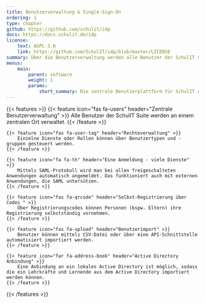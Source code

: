 ```yaml
---
title: Benutzerverwaltung & Single-Sign-On 
ordering: 1
type: chapter
github: https://github.com/schulit/idp
docs: https://docs.schulit.de/idp
license:
    text: AGPL-3.0
    link: https://github.com/SchulIT/idp/blob/master/LICENSE
summary: Über die Benutzerverwaltung werden alle Benutzer der SchulIT Suite eingeplegt. Das Single-Sign-On erlaubt das Anmelden an den verschiedenen Anwendungen.
menus:
    main:
        parent: software
        weight: 1
        params:
            short_summary: Die zentrale Benutzerplattform für SchulIT Anwendungen und viele weitere Software (bspw. Wordpress, Snipe IT, uvm.).
---
```


{{< features >}}
    {{< feature icon="fas fa-users" header="Zentrale Benutzerverwaltung" >}}
        Alle Benutzer der SchulIT Suite werden an einem zentralen Ort verwaltet.
    {{< /feature >}}

    {{< feature icon="fas fa-user-tag" header="Rechteverwaltung" >}}
        Einzelne Dienste oder Rollen können über Benutzertypen und -gruppen gesteuert werden.
    {{< /feature >}}

    {{< feature icon="fa fa-th" header="Eine Anmeldung - viele Dienste" >}}
        Mittels SAML-Protokoll wird man bei allen freigeschalteten Anwendungen automatisch angemeldet. Das funktioniert auch mit externen Anwendungen, die SAML untersützen.
    {{< /feature >}}

    {{< feature icon="fas fa-qrcode" header="Selbst-Registrierung über Codes " >}}
        Über Registrierungscodes können Personen (bspw. Eltern) ihre Registrierung selbstständig vornehmen.
    {{< /feature >}}

    {{< feature icon="fas fa-upload" header="Benutzerimport" >}}
        Benutzer können mittels CSV-Datei oder über eine API-Schnittstelle automatisiert importiert werden.
    {{< /feature >}}

    {{< feature icon="far fa-address-book" header="Active Directory Anbindung" >}}
        Eine Anbindung an ein lokales Active Directory ist möglich, sodass die ein Lehrkräfte und Lernende aus dem Active Directory importiert werden können.
    {{< /feature >}}

{{< /features >}}
